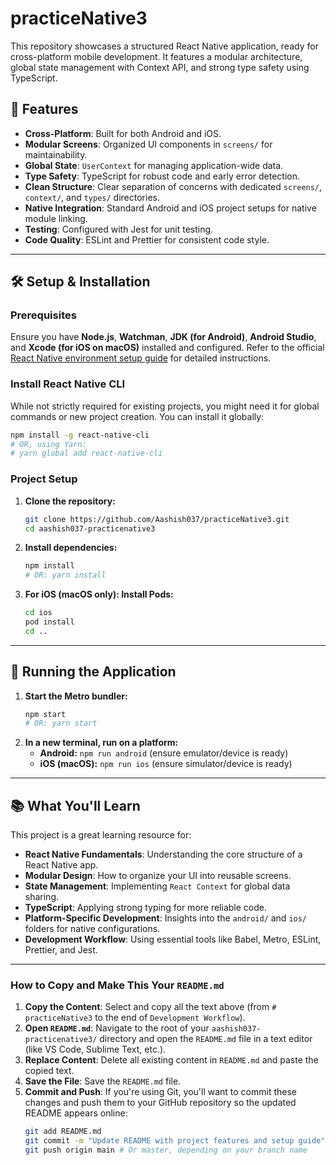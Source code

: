 
# practiceNative3

This repository showcases a structured React Native application, ready for cross-platform mobile development. It features a modular architecture, global state management with Context API, and strong type safety using TypeScript.

## 🌟 Features

  * **Cross-Platform**: Built for both Android and iOS.
  * **Modular Screens**: Organized UI components in `screens/` for maintainability.
  * **Global State**: `UserContext` for managing application-wide data.
  * **Type Safety**: TypeScript for robust code and early error detection.
  * **Clean Structure**: Clear separation of concerns with dedicated `screens/`, `context/`, and `types/` directories.
  * **Native Integration**: Standard Android and iOS project setups for native module linking.
  * **Testing**: Configured with Jest for unit testing.
  * **Code Quality**: ESLint and Prettier for consistent code style.

-----

## 🛠️ Setup & Installation

### Prerequisites

Ensure you have **Node.js**, **Watchman**, **JDK (for Android)**, **Android Studio**, and **Xcode (for iOS on macOS)** installed and configured. Refer to the official [React Native environment setup guide](https://reactnative.dev/docs/environment-setup) for detailed instructions.

### Install React Native CLI

While not strictly required for existing projects, you might need it for global commands or new project creation. You can install it globally:

```bash
npm install -g react-native-cli
# OR, using Yarn:
# yarn global add react-native-cli
```

### Project Setup

1.  **Clone the repository:**
    ```bash
    git clone https://github.com/Aashish037/practiceNative3.git
    cd aashish037-practicenative3
    ```
2.  **Install dependencies:**
    ```bash
    npm install
    # OR: yarn install
    ```
3.  **For iOS (macOS only): Install Pods:**
    ```bash
    cd ios
    pod install
    cd ..
    ```

-----

## 🚀 Running the Application

1.  **Start the Metro bundler:**
    ```bash
    npm start
    # OR: yarn start
    ```
2.  **In a new terminal, run on a platform:**
      * **Android:** `npm run android` (ensure emulator/device is ready)
      * **iOS (macOS):** `npm run ios` (ensure simulator/device is ready)

-----

## 📚 What You'll Learn

This project is a great learning resource for:

  * **React Native Fundamentals**: Understanding the core structure of a React Native app.
  * **Modular Design**: How to organize your UI into reusable screens.
  * **State Management**: Implementing `React Context` for global data sharing.
  * **TypeScript**: Applying strong typing for more reliable code.
  * **Platform-Specific Development**: Insights into the `android/` and `ios/` folders for native configurations.
  * **Development Workflow**: Using essential tools like Babel, Metro, ESLint, Prettier, and Jest.

-----

### How to Copy and Make This Your `README.md`

1.  **Copy the Content**: Select and copy all the text above (from `# practiceNative3` to the end of `Development Workflow`).
2.  **Open `README.md`**: Navigate to the root of your `aashish037-practicenative3/` directory and open the `README.md` file in a text editor (like VS Code, Sublime Text, etc.).
3.  **Replace Content**: Delete all existing content in `README.md` and paste the copied text.
4.  **Save the File**: Save the `README.md` file.
5.  **Commit and Push**: If you're using Git, you'll want to commit these changes and push them to your GitHub repository so the updated README appears online:
    ```bash
    git add README.md
    git commit -m "Update README with project features and setup guide"
    git push origin main # Or master, depending on your branch name
    ```
